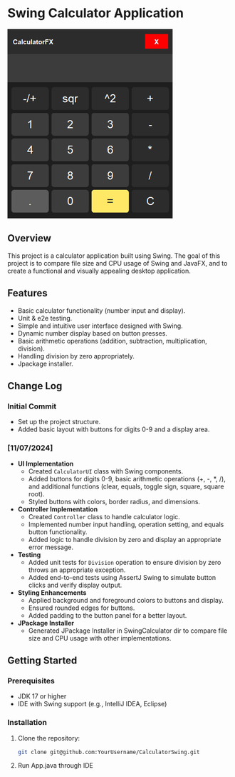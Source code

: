 # Swing Calculator Application

![Screenshot](https://github.com/JackBadawy/swing_calculator/blob/main/src/img.png)

## Overview

This project is a calculator application built using Swing. The goal of this project is to compare file size and CPU usage of Swing and JavaFX, and to create a functional and visually appealing desktop application.

## Features

- Basic calculator functionality (number input and display).
- Unit & e2e testing.
- Simple and intuitive user interface designed with Swing.
- Dynamic number display based on button presses.
- Basic arithmetic operations (addition, subtraction, multiplication, division).
- Handling division by zero appropriately.
- Jpackage installer.

## Change Log

### Initial Commit

- Set up the project structure.
- Added basic layout with buttons for digits 0-9 and a display area.

### [11/07/2024]

- **UI Implementation**
  - Created `CalculatorUI` class with Swing components.
  - Added buttons for digits 0-9, basic arithmetic operations (+, -, \*, /), and additional functions (clear, equals, toggle sign, square, square root).
  - Styled buttons with colors, border radius, and dimensions.
- **Controller Implementation**
  - Created `Controller` class to handle calculator logic.
  - Implemented number input handling, operation setting, and equals button functionality.
  - Added logic to handle division by zero and display an appropriate error message.
- **Testing**
  - Added unit tests for `Division` operation to ensure division by zero throws an appropriate exception.
  - Added end-to-end tests using AssertJ Swing to simulate button clicks and verify display output.
- **Styling Enhancements**
  - Applied background and foreground colors to buttons and display.
  - Ensured rounded edges for buttons.
  - Added padding to the button panel for a better layout.
- **JPackage Installer**
  - Generated JPackage Installer in SwingCalculator dir to compare file size and CPU usage with other implementations.

## Getting Started

### Prerequisites

- JDK 17 or higher
- IDE with Swing support (e.g., IntelliJ IDEA, Eclipse)

### Installation

1. Clone the repository:
   ```bash
   git clone git@github.com:YourUsername/CalculatorSwing.git
   ```
2. Run App.java through IDE
